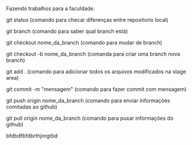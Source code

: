 Fazendo trabalhos para a faculdade. 

git status (comando para checar diferenças entre repositorio local)

git branch (comando para saber qual branch está)

git checkout nome_da_branch (comando para mudar de branch)

git checkout -b nome_da_branch (comanda para criar uma branch nova branch)

git add . (comando para adicionar todos os arquivos modificados na stage area)

git commit -m "mensagem" (comando para fazer commit com mensagem)

git push origin nome_da_branch (comando para enviar informações comitadas ao github)

git pull origin nome_da_branch (comando para puxar informações do github) 

bfdbdfbfdbrthjnrgtbd

